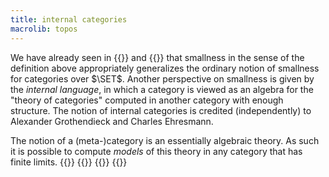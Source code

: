 ```yaml
---
title: internal categories
macrolib: topos
---
```


We have already seen in {{<cref frct-000G>}} and {{<cref frct-000L>}} that smallness in the
sense of the definition above appropriately generalizes the ordinary notion of
smallness for categories over $\SET$. Another perspective on smallness is given
by the *internal language*, in which a category is viewed as an algebra for the
"theory of categories" computed in another category with enough structure. The
notion of internal categories is credited (independently) to Alexander
Grothendieck and Charles Ehresmann.

The notion of a (meta-)category is an essentially algebraic theory. As such it is possible to compute *models* of this theory in any category that has finite limits.
{{<child frct-001A>}}
{{<child frct-000V>}}
{{<child frct-0011>}}
{{<child frct-000Z>}}
